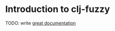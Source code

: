 # Introduction to clj-fuzzy

TODO: write [great documentation](http://jacobian.org/writing/what-to-write/)
